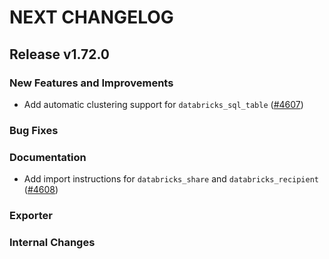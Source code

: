 # NEXT CHANGELOG

## Release v1.72.0

### New Features and Improvements

 * Add automatic clustering support for `databricks_sql_table` ([#4607](https://github.com/databricks/terraform-provider-databricks/pull/4607))

### Bug Fixes

### Documentation

 * Add import instructions for `databricks_share` and `databricks_recipient` ([#4608](https://github.com/databricks/terraform-provider-databricks/pull/4608))

### Exporter

### Internal Changes
